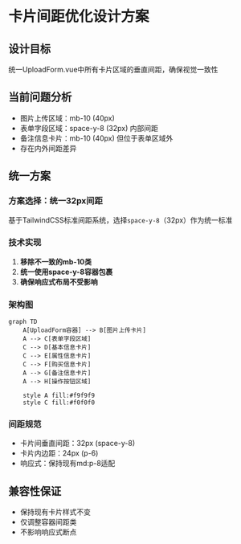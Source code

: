# 卡片间距优化设计方案

## 设计目标
统一UploadForm.vue中所有卡片区域的垂直间距，确保视觉一致性

## 当前问题分析
- 图片上传区域：mb-10 (40px)
- 表单字段区域：space-y-8 (32px) 内部间距
- 备注信息卡片：mb-10 (40px) 但位于表单区域外
- 存在内外间距差异

## 统一方案
### 方案选择：统一32px间距
基于TailwindCSS标准间距系统，选择`space-y-8`（32px）作为统一标准

### 技术实现
1. **移除不一致的mb-10类**
2. **统一使用space-y-8容器包裹**
3. **确保响应式布局不受影响**

### 架构图
```mermaid
graph TD
    A[UploadForm容器] --> B[图片上传卡片]
    A --> C[表单字段区域]
    C --> D[基本信息卡片]
    C --> E[属性信息卡片]
    C --> F[购买信息卡片]
    A --> G[备注信息卡片]
    A --> H[操作按钮区域]
    
    style A fill:#f9f9f9
    style C fill:#f0f0f0
```

### 间距规范
- 卡片间垂直间距：32px (space-y-8)
- 卡片内边距：24px (p-6)
- 响应式：保持现有md:p-8适配

## 兼容性保证
- 保持现有卡片样式不变
- 仅调整容器间距类
- 不影响响应式断点